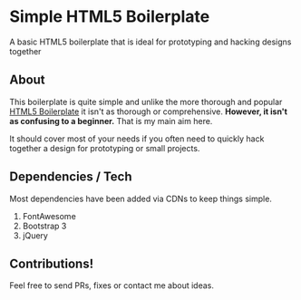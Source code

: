 # Simple HTML5 Boilerplate
A basic HTML5 boilerplate that is ideal for prototyping and hacking designs together

## About
This boilerplate is quite simple and unlike the more thorough and popular [HTML5 Boilerplate](https://html5boilerplate.com/) it isn't as thorough or comprehensive. __However, it isn't as confusing to a beginner.__ That is my main aim here.

It should cover most of your needs if you often need to quickly hack together a design for prototyping or small projects.

## Dependencies / Tech
Most dependencies have been added via CDNs to keep things simple.
1. FontAwesome
2. Bootstrap 3
3. jQuery

## Contributions!
Feel free to send PRs, fixes or contact me about ideas.

